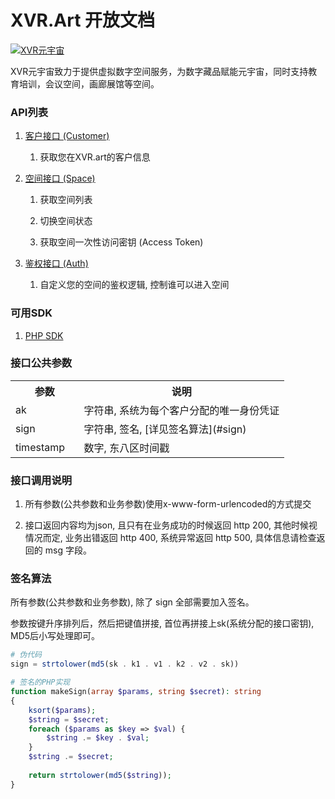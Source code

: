 # XVR.Art 开放文档

[![XVR元宇宙](https://xvr.oss-cn-hangzhou.aliyuncs.com/common/logo.png)](https://xvr.art)


XVR元宇宙致力于提供虚拟数字空间服务，为数字藏品赋能元宇宙，同时支持教育培训，会议空间，画廊展馆等空间。


### API列表

1. [客户接口 (Customer)](https://github.com/XVR-Art/Docs/blob/master/api/customer.md)
   
   1. 获取您在XVR.art的客户信息

2. [空间接口 (Space)](https://github.com/XVR-Art/Docs/blob/master/api/space.md)
   
   1. 获取空间列表
   
   2. 切换空间状态
   
   3. 获取空间一次性访问密钥 (Access Token)

3. [鉴权接口 (Auth)](https://github.com/XVR-Art/Docs/blob/master/api/auth.md)

    1. 自定义您的空间的鉴权逻辑, 控制谁可以进入空间

### 可用SDK

1. [PHP SDK](https://github.com/XVR-Art/Docs/tree/master/sdks/php)

### 接口公共参数
<table width="100%">
    <tr>
        <th width="25%">参数</th>
        <th>说明</th>
    </tr>
    <tr>
        <td>ak</td>
        <td>字符串, 系统为每个客户分配的唯一身份凭证</td>
    </tr>
    <tr>
        <td>sign</td>
        <td>字符串, 签名, [详见签名算法](#sign)</td>
    </tr>
    <tr>
        <td>timestamp</td>
        <td>数字, 东八区时间戳</td>
    </tr>
</table>


### 接口调用说明

1. 所有参数(公共参数和业务参数)使用x-www-form-urlencoded的方式提交

2. 接口返回内容均为json, 且只有在业务成功的时候返回 http 200,  其他时候视情况而定, 业务出错返回 http 400, 系统异常返回 http 500, 具体信息请检查返回的 msg 字段。

### <span id="sign">签名算法</span>

所有参数(公共参数和业务参数), 除了 sign 全部需要加入签名。

参数按键升序排列后，然后把键值拼接, 首位再拼接上sk(系统分配的接口密钥), MD5后小写处理即可。

```php
# 伪代码
sign = strtolower(md5(sk . k1 . v1 . k2 . v2 . sk))
```

```php
# 签名的PHP实现
function makeSign(array $params, string $secret): string
{
    ksort($params);
    $string = $secret;
    foreach ($params as $key => $val) {
        $string .= $key . $val;
    }
    $string .= $secret;
    
    return strtolower(md5($string));
}
```

